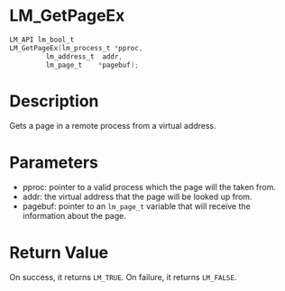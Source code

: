 # LM_GetPageEx

```c
LM_API lm_bool_t
LM_GetPageEx(lm_process_t *pproc,
         lm_address_t  addr,
         lm_page_t    *pagebuf);
```

# Description

Gets a page in a remote process from a virtual address.

# Parameters

- pproc: pointer to a valid process which the page will the taken from.
- addr: the virtual address that the page will be looked up from.
- pagebuf: pointer to an `lm_page_t` variable that will receive the information about the page.

# Return Value

On success, it returns `LM_TRUE`. On failure, it returns `LM_FALSE`.

